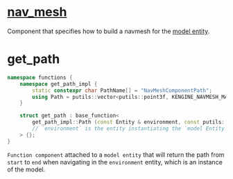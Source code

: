 # [nav_mesh](nav_mesh.hpp)

Component that specifies how to build a navmesh for the [model entity](../../instance/).

# get_path

```cpp
namespace functions {
    namespace get_path_impl {
        static constexpr char PathName[] = "NavMeshComponentPath";
        using Path = putils::vector<putils::point3f, KENGINE_NAVMESH_MAX_PATH_LENGTH, PathName>;
    }

    struct get_path : base_function<
        get_path_impl::Path (const Entity & environment, const putils::point3f & start, const putils::point3f & end)
        // `environment` is the entity instantiating the `model Entity` this component is attached to
    > {};
}
```

`Function component` attached to a `model entity` that will return the path from `start` to `end` when navigating in the `environment` entity, which is an instance of the model.